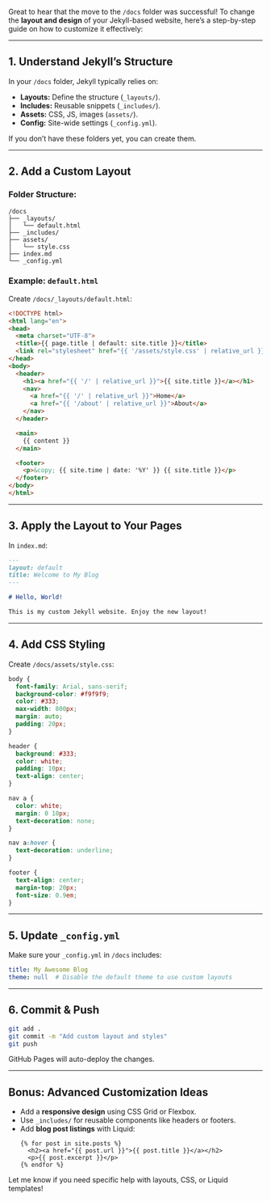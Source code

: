 Great to hear that the move to the `/docs` folder was successful! To change the **layout and design** of your Jekyll-based website, here’s a step-by-step guide on how to customize it effectively:

---

## **1. Understand Jekyll’s Structure**

In your `/docs` folder, Jekyll typically relies on:
- **Layouts:** Define the structure (`_layouts/`).
- **Includes:** Reusable snippets (`_includes/`).
- **Assets:** CSS, JS, images (`assets/`).
- **Config:** Site-wide settings (`_config.yml`).

If you don’t have these folders yet, you can create them.

---

## **2. Add a Custom Layout**

### **Folder Structure:**
```
/docs
├── _layouts/
│   └── default.html
├── _includes/
├── assets/
│   └── style.css
├── index.md
└── _config.yml
```

### **Example: `default.html`**

Create `/docs/_layouts/default.html`:
```html
<!DOCTYPE html>
<html lang="en">
<head>
  <meta charset="UTF-8">
  <title>{{ page.title | default: site.title }}</title>
  <link rel="stylesheet" href="{{ '/assets/style.css' | relative_url }}">
</head>
<body>
  <header>
    <h1><a href="{{ '/' | relative_url }}">{{ site.title }}</a></h1>
    <nav>
      <a href="{{ '/' | relative_url }}">Home</a>
      <a href="{{ '/about' | relative_url }}">About</a>
    </nav>
  </header>

  <main>
    {{ content }}
  </main>

  <footer>
    <p>&copy; {{ site.time | date: '%Y' }} {{ site.title }}</p>
  </footer>
</body>
</html>
```

---

## **3. Apply the Layout to Your Pages**

In `index.md`:
```markdown
---
layout: default
title: Welcome to My Blog
---

# Hello, World!

This is my custom Jekyll website. Enjoy the new layout!
```

---

## **4. Add CSS Styling**

Create `/docs/assets/style.css`:
```css
body {
  font-family: Arial, sans-serif;
  background-color: #f9f9f9;
  color: #333;
  max-width: 800px;
  margin: auto;
  padding: 20px;
}

header {
  background: #333;
  color: white;
  padding: 10px;
  text-align: center;
}

nav a {
  color: white;
  margin: 0 10px;
  text-decoration: none;
}

nav a:hover {
  text-decoration: underline;
}

footer {
  text-align: center;
  margin-top: 20px;
  font-size: 0.9em;
}
```

---

## **5. Update `_config.yml`**

Make sure your `_config.yml` in `/docs` includes:
```yaml
title: My Awesome Blog
theme: null  # Disable the default theme to use custom layouts
```

---

## **6. Commit & Push**

```bash
git add .
git commit -m "Add custom layout and styles"
git push
```

GitHub Pages will auto-deploy the changes.

---

## **Bonus: Advanced Customization Ideas**
- Add a **responsive design** using CSS Grid or Flexbox.
- Use `_includes/` for reusable components like headers or footers.
- Add **blog post listings** with Liquid:
  ```liquid
  {% for post in site.posts %}
    <h2><a href="{{ post.url }}">{{ post.title }}</a></h2>
    <p>{{ post.excerpt }}</p>
  {% endfor %}
  ```

Let me know if you need specific help with layouts, CSS, or Liquid templates!